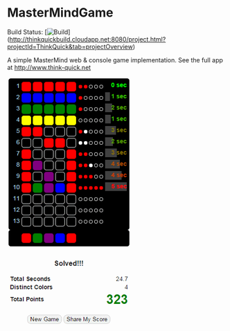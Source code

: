 MasterMindGame
==============

Build Status: [![Build](http://thinkquickbuild.cloudapp.net:8080/app/rest/builds/buildType:ThinkQuick_Build/statusIcon)]
(http://thinkquickbuild.cloudapp.net:8080/project.html?projectId=ThinkQuick&tab=projectOverview)

A simple MasterMind web & console game implementation. See the full app at http://www.think-quick.net

![Example Screen Shot](https://github.com/stewie1570/MasterMindGame/blob/master/screen%20shot.png?raw=true)
